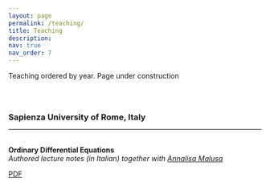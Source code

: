 ```yaml
---
layout: page
permalink: /teaching/
title: Teaching
description: 
nav: true
nav_order: 7
---
```


<p> 
Teaching ordered by year. 
Page under construction
</p>


<a id="sapienza"><h3 style="margin-top: 4rem; margin-bottom: 0.5rem;">Sapienza University of Rome, Italy</h3></a>
<hr style="color: var(--global-text-color); height: 1px; margin-bottom: 2rem;">

<b>Ordinary Differential Equations</b> 
<br>
<em>Authored lecture notes (in Italian) together with <a href = "https://scholar.google.com/citations?user=8_h1W8kAAAAJ">Annalisa Malusa</a></em>
<div class="links">
<a href="{{ Appunti_EDO.pdf | prepend: '/assets/pdf/teaching/2013/' | relative_url }}" class="btn btn-sm z-depth-0" role="button">PDF</a>
</div>




<!--
BUTTONS FOR LINK AND PDF
<div class="links">
<a href="{{ entry.website }}" class="btn btn-sm z-depth-0" role="button">Website</a>

<a class="abstract btn btn-sm z-depth-0" role="button">Abs</a>

<a href="{{ entry.pdf | prepend: '/assets/pdf/' | relative_url }}" class="btn btn-sm z-depth-0" role="button">PDF</a>
</div>
->
